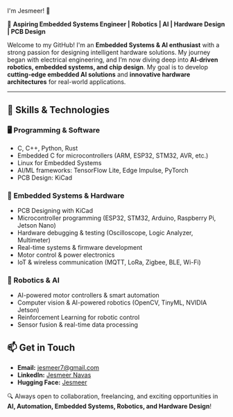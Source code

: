 

I'm Jesmeer! 👋



🚀 **Aspiring Embedded Systems Engineer | Robotics | AI | Hardware Design | PCB Design**

Welcome to my GitHub! I'm an **Embedded Systems & AI enthusiast** with a strong passion for designing intelligent hardware solutions. My journey began with electrical engineering, and I’m now diving deep into **AI-driven robotics, embedded systems, and chip design**. My goal is to develop **cutting-edge embedded AI solutions** and **innovative hardware architectures** for real-world applications. 

---

## 🔧 Skills & Technologies

### **🖥️ Programming & Software**
- C, C++, Python, Rust
- Embedded C for microcontrollers (ARM, ESP32, STM32, AVR, etc.)
- Linux for Embedded Systems
- AI/ML frameworks: TensorFlow Lite, Edge Impulse, PyTorch
- PCB Design: KiCad

### **🔩 Embedded Systems & Hardware**
- PCB Designing with KiCad
- Microcontroller programming (ESP32, STM32, Arduino, Raspberry Pi, Jetson Nano)
- Hardware debugging & testing (Oscilloscope, Logic Analyzer, Multimeter)
- Real-time systems & firmware development
- Motor control & power electronics
- IoT & wireless communication (MQTT, LoRa, Zigbee, BLE, Wi-Fi)

### **🤖 Robotics & AI**
- AI-powered motor controllers & smart automation
- Computer vision & AI-powered robotics (OpenCV, TinyML, NVIDIA Jetson)
- Reinforcement Learning for robotic control
- Sensor fusion & real-time data processing



## 📫 Get in Touch
- **Email:** jesmeer7@gmail.com
- **LinkedIn:** [Jesmeer Navas](https://www.linkedin.com/in/jesmeer-navas/)
- **Hugging Face:** [Jesmeer](https://huggingface.co/Jesmeer)

🔍 Always open to collaboration, freelancing, and exciting opportunities in **AI, Automation, Embedded Systems, Robotics, and Hardware Design**!
